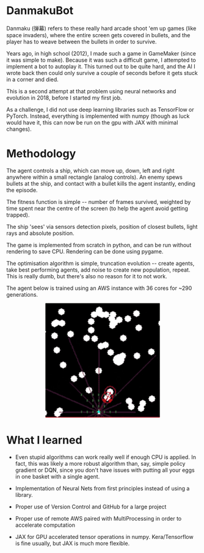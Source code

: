 # DanmakuBot

Danmaku (弹幕) refers to these really hard arcade shoot 'em up games (like space invaders), where the entire screen gets covered in bullets, and the player has to weave between the bullets in order to survive.

Years ago, in high school (2012), I made such a game in GameMaker (since it was simple to make). Because it was such a difficult game, I attempted to implement a bot to autoplay it. This turned out to be quite hard, and the AI I wrote back then could only survive a couple of seconds before it gets stuck in a corner and died.

This is a second attempt at that problem using neural networks and evolution in 2018, before I started my first job.

As a challenge, I did not use deep learning libraries such as TensorFlow or PyTorch. Instead, everything is implemented with numpy (though as luck would have it, this can now be run on the gpu with JAX with minimal changes).


# Methodology

The agent controls a ship, which can move up, down, left and right anywhere within a small rectangle (analog controls).  An enemy spews bullets at the ship, and contact with a bullet kills the agent instantly, ending the episode.

The fitness function is simple -- number of frames survived, weighted by time spent near the centre of the screen (to help the agent avoid getting trapped).

The ship 'sees' via sensors detection pixels, position of closest bullets, light rays and absolute position.

The game is implemented from scratch in python, and can be run without rendering to save CPU. Rendering can be done using pygame.

The optimisation algorithm is simple, truncation evolution -- create agents, take best performing agents, add noise to create new population, repeat. This is really dumb, but there's also no reason for it to not work.

The agent below is trained using an AWS instance with 36 cores for ~290 generations.

<p align="center">
  <img width="300" height="300" src="danmaku_generation_290.gif">
</p>

# What I learned

* Even stupid algorithms can work really well if enough CPU is applied. In fact, this was likely a more robust algorithm than, say, simple policy gradient or DQN, since you don't have issues with putting all your eggs in one basket with a single agent.

* Implementation of Neural Nets from first principles instead of using a library.

* Proper use of Version Control and GitHub for a large project

* Proper use of remote AWS paired with MultiProcessing in order to accelerate computation

* JAX for GPU accelerated tensor operations in numpy. Kera/Tensorflow is fine usually, but JAX is much more flexible.








